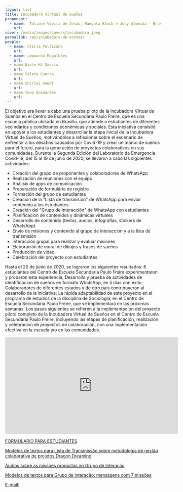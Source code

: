 ```yaml
---
layout: list
title: Incubadora Virtual de Sueños
proponent:
  - name:  Tatiane Vieira de Jesus, Mangala Bloch e Josy Almeida - Brasília, DF
    url: 
cover: /media/images/covers/incubadora.jpeg
permalink: /es/incubadora-de-sonhos/
people:
  - name: Glória Pellicano
    url: 
  - name: Leonardo Magalhães
    url: 
  - name:Nicte-Há García
    url: 
  - name:Salete Guerra
    url: 
  - name:Shirlei Daudt
    url: 
  - name:Tono Guimarães
    url: 
---
```


El objetivo era llevar a cabo una prueba piloto de la Incubadora Virtual de Sueños en el Centro de Escuela Secundaria Paulo Freire, que es una escuela pública ubicada en Brasilia, que atiende a estudiantes de diferentes vecindarios y condiciones económicas y sociales. Esta iniciativa consistió en apoyar a los estudiantes y desarrollar la etapa inicial de la Incubadora Virtual de Sueños, motivándolos a reflexionar sobre el escenario de enfrentar a los desafíos causados ​​por Covid-19 y crear un marco de sueños para el futuro, para la generación de proyectos colaborativos en sus comunidades.
Durante la Segunda Edición del Laboratorio de Emergencia Covid-19, del 15 al 19 de junio de 2020, se llevaron a cabo las siguientes actividades:
  
* Creación del grupo de proponentes y colaboradores de WhatsApp 
* Realización de reuniones con el equipo
* Análisis de apps de comunicación
* Preparación de formulário de registro
* Formación del grupo de estudiantes
* Creación de la "Lista de transmisión" de WhatsApp para enviar contenido a los estudiantes 
* Creación del "Grupo de interacción" de WhatsApp con estudiantes
* Planificación de contenidos y dinámicas virtuales
* Desarrollo de contenido (textos, audios, infografías, stickers de WhatsApp)
* Envío de misiones y contenido al grupo de interacción y a la lista de transmisión
* Interacción grupal para realizar y evaluar misiones
* Elaboración de mural de dibujos y frases de sueños 
* Producción de video
* Celebración del proyecto con estudiantes.
  
Hasta el 20 de junio de 2020, se lograron los siguientes resultados:
6 estudiantes del Centro de Escuela Secundaria Paulo Freire experimentaron y probaron esta experiencia;
Desarrollo y prueba de actividades de identificación de sueños en formato WhatsApp, en 5 días con éxito;
Colaboradores de diferentes estados y de otro país contribuyeron al desarrollo de la iniciativa;
La rápida adaptabilidad de este proyecto en el programa de estudios de la disciplina de Sociología, en el Centro de Escuela Secundaria Paulo Freire, que se implementará en las próximas semanas.
Los pasos siguientes se refieren a la implementación del proyecto piloto completo de la Incubadora Virtual de Sueños en el Centro de Escuela Secundaria Paulo Freire, incluyendo las etapas de planificación, realización y celebración de proyectos de colaboración, con una implementación efectiva en la escuela y/o en las comunidades.

<div class="video-wrapper video-wrapper-16x9">
<iframe width="560" height="315" src="https://www.youtube.com/embed/Pw8OqTsz9dk" frameborder="0" allow="accelerometer; autoplay; encrypted-media; gyroscope; picture-in-picture" allowfullscreen></iframe>
</div>
  
[FORMULARIO PARA ESTUDIANTES](https://docs.google.com/forms/d/e/1FAIpQLSfzaiIwdMFJbBMec7k3EQcpOmamO_yXixxEzolrUEQ4pPImAQ/viewform)

[Modelos de textos para Lista de Transmissão sobre metodologia de gestão colaborativa de projetos Dragon Dreaming]( https://docs.google.com/document/d/1psqAz3ASntLRk_6dGuCT_grQVH3bS5R7mhfCKGsw9ds/edit?usp=sharing)
  
[Áudios sobre as missões propostas no Grupo de Interação](https://drive.google.com/drive/folders/1bJICcrz0jybhztmMvjsqTtrjVTRKdkbE?usp=sharing) 
  
[Modelos de textos para Grupo de Interação: mensagens com 7 missões](https://docs.google.com/document/d/1FbeFY9TMI6irBemhd4Kn-jkXXB5nW3WxEts_yCe85d8/edit?usp=sharing) 

  
[E-mail:](incubadoradesonhos.lab@gmail.com) 

